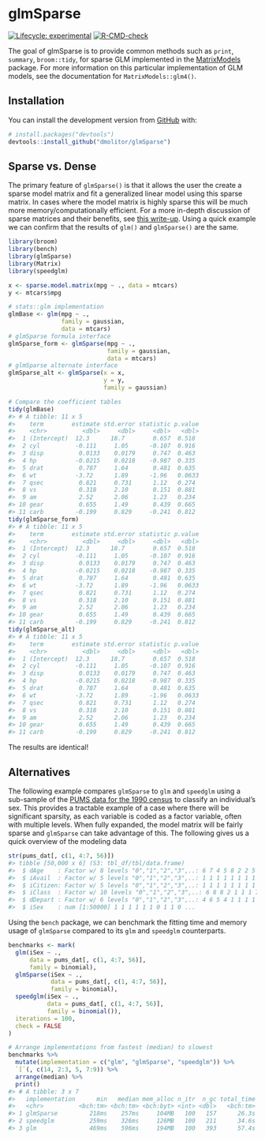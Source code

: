 
<!-- README.md is generated from README.Rmd. Please edit that file -->

# glmSparse

<!-- badges: start -->

[![Lifecycle:
experimental](https://img.shields.io/badge/lifecycle-experimental-orange.svg)](https://lifecycle.r-lib.org/articles/stages.html#experimental)
[![R-CMD-check](https://github.com/dmolitor/glmSparse/workflows/R-CMD-check/badge.svg)](https://github.com/dmolitor/glmSparse/actions)
<!-- badges: end -->

The goal of glmSparse is to provide common methods such as `print`,
`summary`, `broom::tidy`, for sparse GLM implemented in the
[MatrixModels](https://cran.r-project.org/web/packages/MatrixModels/index.html)
package. For more information on this particular implementation of GLM
models, see the documentation for `MatrixModels::glm4()`.

## Installation

You can install the development version from
[GitHub](https://github.com/) with:

``` r
# install.packages("devtools")
devtools::install_github("dmolitor/glmSparse")
```

## Sparse vs. Dense

The primary feature of `glmSparse()` is that it allows the user the
create a sparse model matrix and fit a generalized linear model using
this sparse matrix. In cases where the model matrix is highly sparse
this will be much more memory/computationally efficient. For a more
in-depth discussion of sparse matrices and their benefits, see [this
write-up](https://cran.r-project.org/web/packages/Matrix/vignettes/sparseModels.pdf).
Using a quick example we can confirm that the results of `glm()` and
`glmSparse()` are the same.

``` r
library(broom)
library(bench)
library(glmSparse)
library(Matrix)
library(speedglm)

x <- sparse.model.matrix(mpg ~ ., data = mtcars)
y <- mtcars$mpg

# stats::glm implementation
glmBase <- glm(mpg ~ ., 
               family = gaussian, 
               data = mtcars)
# glmSparse formula interface
glmSparse_form <- glmSparse(mpg ~ .,
                            family = gaussian,
                            data = mtcars)
# glmSparse alternate interface
glmSparse_alt <- glmSparse(x = x,
                           y = y,
                           family = gaussian)

# Compare the coefficient tables
tidy(glmBase)
#> # A tibble: 11 x 5
#>    term        estimate std.error statistic p.value
#>    <chr>          <dbl>     <dbl>     <dbl>   <dbl>
#>  1 (Intercept)  12.3      18.7        0.657  0.518 
#>  2 cyl          -0.111     1.05      -0.107  0.916 
#>  3 disp          0.0133    0.0179     0.747  0.463 
#>  4 hp           -0.0215    0.0218    -0.987  0.335 
#>  5 drat          0.787     1.64       0.481  0.635 
#>  6 wt           -3.72      1.89      -1.96   0.0633
#>  7 qsec          0.821     0.731      1.12   0.274 
#>  8 vs            0.318     2.10       0.151  0.881 
#>  9 am            2.52      2.06       1.23   0.234 
#> 10 gear          0.655     1.49       0.439  0.665 
#> 11 carb         -0.199     0.829     -0.241  0.812
tidy(glmSparse_form)
#> # A tibble: 11 x 5
#>    term        estimate std.error statistic p.value
#>    <chr>          <dbl>     <dbl>     <dbl>   <dbl>
#>  1 (Intercept)  12.3      18.7        0.657  0.518 
#>  2 cyl          -0.111     1.05      -0.107  0.916 
#>  3 disp          0.0133    0.0179     0.747  0.463 
#>  4 hp           -0.0215    0.0218    -0.987  0.335 
#>  5 drat          0.787     1.64       0.481  0.635 
#>  6 wt           -3.72      1.89      -1.96   0.0633
#>  7 qsec          0.821     0.731      1.12   0.274 
#>  8 vs            0.318     2.10       0.151  0.881 
#>  9 am            2.52      2.06       1.23   0.234 
#> 10 gear          0.655     1.49       0.439  0.665 
#> 11 carb         -0.199     0.829     -0.241  0.812
tidy(glmSparse_alt)
#> # A tibble: 11 x 5
#>    term        estimate std.error statistic p.value
#>    <chr>          <dbl>     <dbl>     <dbl>   <dbl>
#>  1 (Intercept)  12.3      18.7        0.657  0.518 
#>  2 cyl          -0.111     1.05      -0.107  0.916 
#>  3 disp          0.0133    0.0179     0.747  0.463 
#>  4 hp           -0.0215    0.0218    -0.987  0.335 
#>  5 drat          0.787     1.64       0.481  0.635 
#>  6 wt           -3.72      1.89      -1.96   0.0633
#>  7 qsec          0.821     0.731      1.12   0.274 
#>  8 vs            0.318     2.10       0.151  0.881 
#>  9 am            2.52      2.06       1.23   0.234 
#> 10 gear          0.655     1.49       0.439  0.665 
#> 11 carb         -0.199     0.829     -0.241  0.812
```

The results are identical!

## Alternatives

The following example compares `glmSparse` to `glm` and `speedglm` using
a sub-sample of the [PUMS data for the 1990
census](https://www.census.gov/data/datasets/1990/dec/pums.html) to
classify an individual’s sex. This provides a tractable example of a
case where there will be significant sparsity, as each variable is coded
as a factor variable, often with multiple levels. When fully expanded,
the model matrix will be fairly sparse and `glmSparse` can take
advantage of this. The following gives us a quick overview of the
modeling data

``` r
str(pums_dat[, c(1, 4:7, 56)])
#> tibble [50,000 x 6] (S3: tbl_df/tbl/data.frame)
#>  $ dAge    : Factor w/ 8 levels "0","1","2","3",..: 6 7 4 5 8 2 2 5 7 4 ...
#>  $ iAvail  : Factor w/ 5 levels "0","1","2","3",..: 1 1 1 1 1 1 1 1 1 1 ...
#>  $ iCitizen: Factor w/ 5 levels "0","1","2","3",..: 1 1 1 1 1 1 1 1 1 1 ...
#>  $ iClass  : Factor w/ 10 levels "0","1","2","3",..: 6 8 8 2 1 1 1 7 2 2 ...
#>  $ dDepart : Factor w/ 6 levels "0","1","2","3",..: 4 6 5 4 1 1 1 1 1 1 ...
#>  $ iSex    : num [1:50000] 1 1 1 1 1 1 0 1 1 0 ...
```

Using the `bench` package, we can benchmark the fitting time and memory
usage of `glmSparse` compared to its `glm` and `speedglm` counterparts.

``` r
benchmarks <- mark(
  glm(iSex ~ .,
      data = pums_dat[, c(1, 4:7, 56)],
      family = binomial),
  glmSparse(iSex ~ .,
            data = pums_dat[, c(1, 4:7, 56)],
            family = binomial),
  speedglm(iSex ~ .,
           data = pums_dat[, c(1, 4:7, 56)],
           family = binomial()),
  iterations = 100,
  check = FALSE
)

# Arrange implementations from fastest (median) to slowest
benchmarks %>%
  mutate(implementation = c("glm", "glmSparse", "speedglm")) %>%
  `[`(, c(14, 2:3, 5, 7:9)) %>%
  arrange(median) %>%
  print()
#> # A tibble: 3 x 7
#>   implementation      min   median mem_alloc n_itr  n_gc total_time
#>   <chr>          <bch:tm> <bch:tm> <bch:byt> <int> <dbl>   <bch:tm>
#> 1 glmSparse         218ms    257ms     104MB   100   157      26.3s
#> 2 speedglm          259ms    326ms     126MB   100   211      34.6s
#> 3 glm               469ms    596ms     194MB   100   393      57.4s
```
